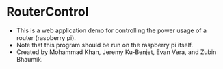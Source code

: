 # RouterControl

- This is a web application demo for controlling the power usage of a router (raspberry pi).
- Note that this program should be run on the raspberry pi itself.
- Created by Mohammad Khan, Jeremy Ku-Benjet, Evan Vera, and Zubin Bhaumik.
